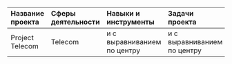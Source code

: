 | Название проекта | Сферы деятельности | Навыки и инструменты | Задачи проекта | Описание проекта |
| :--------------- | :----------------- |:---------------------| :--------------| :----------------|
| Project Telecom | Telecom | и с выравниванием по центру | и с выравниванием по центру | и с выравниванием по центру |
